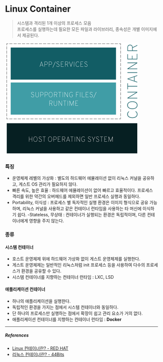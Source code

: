 # Linux Container
> 시스템과 격리된 1개 이상의 프로세스 모음<br>
> 프로세스를 실행하는데 필요한 모든 파일과 라이브러리, 종속성은 개별 이미지에서 제공된다.

<img src="../../img/DevOps/Containerization/Linux_Container/Container.png">


### 특징
 - 운영체제 레벨의 가상화 : 별도의 하드웨어 에뮬레이션 없이 리눅스 커널을 공유하고, 게스트 OS 관리가 필요하지 않다.
 - 빠른 속도, 높은 효율 : 하드웨어 에뮬레이션이 없어 빠르고 효율적이다. 프로세스 격리를 위한 약간의 오버헤드를 제외하면 일반 프로세스 실행과 동일하다.
 - Portability, 이식성 : 프로세스 별 독자적인 실행 환경은 이미지 형식으로 공유 가능하며, 리눅스 커널을 사용하고 같은 컨테이너 런타임을 사용하는 타 머신에 이식하기 쉽다.
 -Stateless, 무상태 : 컨테이너가 실행되는 환경은 독립적이며, 다른 컨테이너에게 영향을 주지 않는다. 

### 종류
#### 시스템 컨테이너
 - 호스트 운영체제 위에 하드웨어 가상화 없이 게스트 운영체제를 실행한다.
 - 게스트 운영체제는 일반적인 리눅스처럼 init 프로세스 등을 사용하여 다수의 프로세스가 환경을 공유할 수 있다.
 - 시스템 컨테이너를 지향하는 컨테이너 런타임 : LXC, LSD

#### 애플리케이션 컨테이너
 - 하나의 애플리케이션을 실행한다.
 - 독립적인 환경을 가지는 점에서 시스템 컨테이너와 동일하다.
 - 단 하나의 프로세스만 실행하는 점에서 확장이 쉽고 관리 요소가 거의 없다.
 - 애플리케이션 컨테이너를 지향하는 컨테이너 런타임 : **Docker**


---
##### References
- [Linux 컨테이너란? - RED HAT](https://www.redhat.com/ko/topics/containers/whats-a-linux-container)
- [리눅스 컨테이너란? - 44Bits](https://www.44bits.io/ko/keyword/linux-container)